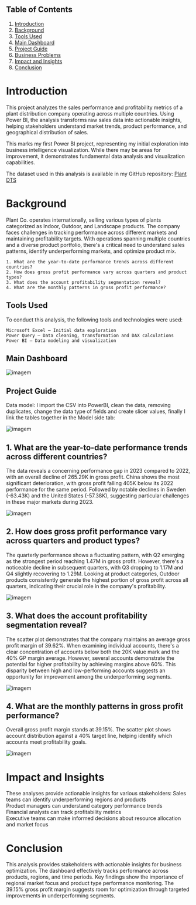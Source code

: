 ## Table of Contents
1. [Introduction](#introduction)
2. [Background](#background)
3. [Tools Used](#tools-used)
4. [Main Dashboard](#main-dashboard)
5. [Project Guide](#project-guide)
6. [Business Problems](#1-what-are-the-year-to-date-performance-trends-across-different-countries)
7. [Impact and Insights](#impact-and-insights)
8. [Conclusion](#conclusion)

# Introduction

This project analyzes the sales performance and profitability metrics of a plant distribution company operating across multiple countries. Using Power BI, the analysis transforms raw sales data into actionable insights, helping stakeholders understand market trends, product performance, and geographical distribution of sales.  

This marks my first Power BI project, representing my initial exploration into business intelligence visualization. While there may be areas for improvement, it demonstrates fundamental data analysis and visualization capabilities.

The dataset used in this analysis is available in my GitHub repository: [Plant DTS](https://github.com/Ruben-Eduard/PortfolioProjects/blob/main/Power%20BI/Plant_DTS.xls)

# Background

Plant Co. operates internationally, selling various types of plants categorized as Indoor, Outdoor, and Landscape products. The company faces challenges in tracking performance across different markets and maintaining profitability targets. With operations spanning multiple countries and a diverse product portfolio, there's a critical need to understand sales patterns, identify underperforming markets, and optimize product mix.
    
    1. What are the year-to-date performance trends across different countries?
    2. How does gross profit performance vary across quarters and product types?
    3. What does the account profitability segmentation reveal?
    4. What are the monthly patterns in gross profit performance?

## Tools Used

To conduct this analysis, the following tools and technologies were used:

    Microsoft Excel – Initial data exploration
    Power Query – Data cleaning, transformation and DAX calculations
    Power BI – Data modeling and visualization

## Main Dashboard

![imagem](https://github.com/user-attachments/assets/f41fd09e-7ad2-4b2f-b0f7-4409fc36765f)

## Project Guide

Data model:
I import the CSV into PowerBI, clean the data, removing duplicates, change the data type of fields and create slicer values, finally I link the tables together in the Model side tab:

![imagem](https://github.com/user-attachments/assets/fb42f895-f519-4280-ba89-84b1f13a0a99)


## 1. What are the year-to-date performance trends across different countries?

The data reveals a concerning performance gap in 2023 compared to 2022, with an overall decline of 265.29K in gross profit. China shows the most significant deterioration, with gross profit falling 405K below its 2022 performance for the same period. Followed by notable declines in Sweden (-63.43K) and the United States (-57.38K), suggesting particular challenges in these major markets during 2023.

![imagem](https://github.com/user-attachments/assets/efa3ffac-ea6b-4dcb-b7e4-d3edb19b9036)

## 2. How does gross profit performance vary across quarters and product types?

The quarterly performance shows a fluctuating pattern, with Q2 emerging as the strongest period reaching 1.47M in gross profit. However, there's a noticeable decline in subsequent quarters, with Q3 dropping to 1.17M and Q4 slightly recovering to 1.29M. Looking at product categories, Outdoor products consistently generate the highest portion of gross profit across all quarters, indicating their crucial role in the company's profitability.

![imagem](https://github.com/user-attachments/assets/38e2fe3b-4eeb-4163-9534-4e09bbc2f026)


## 3. What does the account profitability segmentation reveal?

The scatter plot demonstrates that the company maintains an average gross profit margin of 39.62%. When examining individual accounts, there's a clear concentration of accounts below both the 20K value mark and the 40% GP margin average. However, several accounts demonstrate the potential for higher profitability by achieving margins above 60%. This disparity between high and low-performing accounts suggests an opportunity for improvement among the underperforming segments.

![imagem](https://github.com/user-attachments/assets/cef5d50b-5ac5-4125-841c-c884e8313031)

## 4. What are the monthly patterns in gross profit performance?

Overall gross profit margin stands at 39.15%. The scatter plot shows account distribution against a 40% target line, helping identify which accounts meet profitability goals.

![imagem](https://github.com/user-attachments/assets/66082114-9e90-40b2-9a66-49561ce3c3cb)





# Impact and Insights

These analyses provide actionable insights for various stakeholders: 
Sales teams can identify underperforming regions and products  
Product managers can understand category performance trends  
Financial analysts can track profitability metrics  
Executive teams can make informed decisions about resource allocation and market focus


# Conclusion

This analysis provides stakeholders with actionable insights for business optimization. The dashboard effectively tracks performance across products, regions, and time periods. Key findings show the importance of regional market focus and product type performance monitoring. The 39.15% gross profit margin suggests room for optimization through targeted improvements in underperforming segments.
